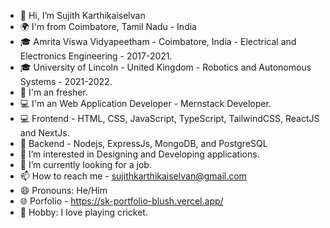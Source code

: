 - 👋 Hi, I’m Sujith Karthikaiselvan
- 🌍 I'm from Coimbatore, Tamil Nadu - India
- 🎓 Amrita Viswa Vidyapeetham - Coimbatore, India - Electrical and Electronics Engineering - 2017-2021.
- 🎓 University of Lincoln - United Kingdom - Robotics and Autonomous Systems - 2021-2022.
- 🧑 I'm an fresher.
- 💻 I'm an Web Application Developer - Mernstack Developer.
- 💻 Frontend - HTML, CSS, JavaScript, TypeScript, TailwindCSS, ReactJS and NextJs.
- 📝 Backend - Nodejs, ExpressJs, MongoDB, and PostgreSQL
- 👀 I’m interested in Designing and Developing applications.
- 🌱 I’m currently looking for a job.
- 📫 How to reach me - sujithkarthikaiselvan@gmail.com
- 😄 Pronouns: He/Him
- 🌐 Porfolio - https://sk-portfolio-blush.vercel.app/
- 🏏 Hobby: I love playing cricket.

<!---
Sujith0604/Sujith0604 is a ✨ special ✨ repository because its `README.md` (this file) appears on your GitHub profile.
You can click the Preview link to take a look at your changes.
--->
